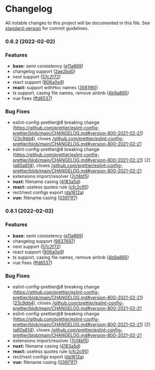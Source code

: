 # Changelog

All notable changes to this project will be documented in this file. See [standard-version](https://github.com/conventional-changelog/standard-version) for commit guidelines.

### 0.6.2 (2022-02-02)


### Features

* **base:** semi consistency ([e11a869](https://github.com/web-bee-ru/eslint-plugin/commit/e11a869562d3a500f14edaecadd6641551a9953e))
* changelog support ([2ae2bd0](https://github.com/web-bee-ru/eslint-plugin/commit/2ae2bd0bdd5e81657b1f1a8145450c5e21abaf78))
* next support ([57c2f72](https://github.com/web-bee-ru/eslint-plugin/commit/57c2f7286da0bcc57778d2a52e66bb497a4546e5))
* react support ([906a0e9](https://github.com/web-bee-ru/eslint-plugin/commit/906a0e96ebb68c98d1f78e65289014b24823797e))
* **react:** support withHoc names ([3581f80](https://github.com/web-bee-ru/eslint-plugin/commit/3581f804707010033b8c5b41ea9c283936b09774))
* ts support, casing file names, remove airbnb ([4b9a865](https://github.com/web-bee-ru/eslint-plugin/commit/4b9a865016fa6d1663e2b6e6c5608c89b1d7a2ec))
* vue fixes ([ffd6537](https://github.com/web-bee-ru/eslint-plugin/commit/ffd6537364f5e4367243761ca3febae02a8fc440))


### Bug Fixes

* eslint-config-prettier@8 breaking change (https://github.com/prettier/eslint-config-prettier/blob/main/CHANGELOG.md#version-800-2021-02-21) ([23c9dd4](https://github.com/web-bee-ru/eslint-plugin/commit/23c9dd4455ada66068fc5c70b8ca6d894776b0d7)), closes [/github.com/prettier/eslint-config-prettier/blob/main/CHANGELOG.md#version-800-2021-02-21](https://github.com/web-bee-ru//github.com/prettier/eslint-config-prettier/blob/main/CHANGELOG.md/issues/version-800-2021-02-21)
* eslint-config-prettier@8 breaking change (https://github.com/prettier/eslint-config-prettier/blob/main/CHANGELOG.md#version-800-2021-02-21)	[2] ([a60a814](https://github.com/web-bee-ru/eslint-plugin/commit/a60a814b6b4560b7d2585e6d4106d13316e87dc5)), closes [/github.com/prettier/eslint-config-prettier/blob/main/CHANGELOG.md#version-800-2021-02-21](https://github.com/web-bee-ru//github.com/prettier/eslint-config-prettier/blob/main/CHANGELOG.md/issues/version-800-2021-02-21)
* extensions import/resolver ([7cf4bf5](https://github.com/web-bee-ru/eslint-plugin/commit/7cf4bf55143678b47895c29a9ef7e86c6ac6050a))
* **nuxt:** filename casing ([4183a5d](https://github.com/web-bee-ru/eslint-plugin/commit/4183a5d1baac26b3b71e3748edf593ffb9c6a6fe))
* **react:** useless quotes rule ([cfc2c95](https://github.com/web-bee-ru/eslint-plugin/commit/cfc2c9529c6ff6f261c58f8c388172069a321820))
* rect/next configs export ([da1612a](https://github.com/web-bee-ru/eslint-plugin/commit/da1612a8032b15dbf9c8280f466f902da6ab37fe))
* **vue:** filename casing ([03971f7](https://github.com/web-bee-ru/eslint-plugin/commit/03971f7c74879922db77be502f3a9f5adb85e308))

### 0.6.1 (2022-02-02)


### Features

* **base:** semi consistency ([e11a869](https://github.com/web-bee-ru/eslint-plugin/commit/e11a869562d3a500f14edaecadd6641551a9953e))
* changelog support ([9837697](https://github.com/web-bee-ru/eslint-plugin/commit/9837697ef88ace892a0bf4dd9816e649e57857d9))
* next support ([57c2f72](https://github.com/web-bee-ru/eslint-plugin/commit/57c2f7286da0bcc57778d2a52e66bb497a4546e5))
* react support ([906a0e9](https://github.com/web-bee-ru/eslint-plugin/commit/906a0e96ebb68c98d1f78e65289014b24823797e))
* ts support, casing file names, remove airbnb ([4b9a865](https://github.com/web-bee-ru/eslint-plugin/commit/4b9a865016fa6d1663e2b6e6c5608c89b1d7a2ec))
* vue fixes ([ffd6537](https://github.com/web-bee-ru/eslint-plugin/commit/ffd6537364f5e4367243761ca3febae02a8fc440))


### Bug Fixes

* eslint-config-prettier@8 breaking change (https://github.com/prettier/eslint-config-prettier/blob/main/CHANGELOG.md#version-800-2021-02-21) ([23c9dd4](https://github.com/web-bee-ru/eslint-plugin/commit/23c9dd4455ada66068fc5c70b8ca6d894776b0d7)), closes [/github.com/prettier/eslint-config-prettier/blob/main/CHANGELOG.md#version-800-2021-02-21](https://github.com/web-bee-ru//github.com/prettier/eslint-config-prettier/blob/main/CHANGELOG.md/issues/version-800-2021-02-21)
* eslint-config-prettier@8 breaking change (https://github.com/prettier/eslint-config-prettier/blob/main/CHANGELOG.md#version-800-2021-02-21)	[2] ([a60a814](https://github.com/web-bee-ru/eslint-plugin/commit/a60a814b6b4560b7d2585e6d4106d13316e87dc5)), closes [/github.com/prettier/eslint-config-prettier/blob/main/CHANGELOG.md#version-800-2021-02-21](https://github.com/web-bee-ru//github.com/prettier/eslint-config-prettier/blob/main/CHANGELOG.md/issues/version-800-2021-02-21)
* extensions import/resolver ([7cf4bf5](https://github.com/web-bee-ru/eslint-plugin/commit/7cf4bf55143678b47895c29a9ef7e86c6ac6050a))
* **nuxt:** filename casing ([4183a5d](https://github.com/web-bee-ru/eslint-plugin/commit/4183a5d1baac26b3b71e3748edf593ffb9c6a6fe))
* **react:** useless quotes rule ([cfc2c95](https://github.com/web-bee-ru/eslint-plugin/commit/cfc2c9529c6ff6f261c58f8c388172069a321820))
* rect/next configs export ([da1612a](https://github.com/web-bee-ru/eslint-plugin/commit/da1612a8032b15dbf9c8280f466f902da6ab37fe))
* **vue:** filename casing ([03971f7](https://github.com/web-bee-ru/eslint-plugin/commit/03971f7c74879922db77be502f3a9f5adb85e308))

